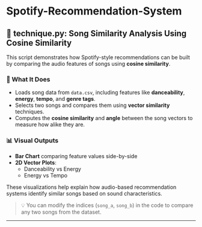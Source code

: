 # Spotify-Recommendation-System
## 🔧 technique.py: Song Similarity Analysis Using Cosine Similarity

This script demonstrates how Spotify-style recommendations can be built by comparing the audio features of songs using **cosine similarity**.

### 📂 What It Does
- Loads song data from `data.csv`, including features like **danceability**, **energy**, **tempo**, and **genre tags**.
- Selects two songs and compares them using **vector similarity** techniques.
- Computes the **cosine similarity** and **angle** between the song vectors to measure how alike they are.

### 📊 Visual Outputs
- **Bar Chart** comparing feature values side-by-side
- **2D Vector Plots**:
  - Danceability vs Energy
  - Energy vs Tempo

These visualizations help explain how audio-based recommendation systems identify similar songs based on sound characteristics.

> 💡 You can modify the indices (`song_a`, `song_b`) in the code to compare any two songs from the dataset.

---

